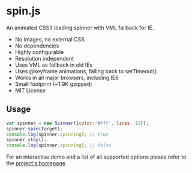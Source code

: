 # spin.js

An animated CSS3 loading spinner with VML fallback for IE.

 * No images, no external CSS
 * No dependencies
 * Highly configurable
 * Resolution independent
 * Uses VML as fallback in old IEs
 * Uses @keyframe animations, falling back to setTimeout()
 * Works in all major browsers, including IE6
 * Small footprint (~1.9K gzipped)
 * MIT License

## Usage

```javascript
var spinner = new Spinner({color:'#fff', lines: 12});
spinner.spin(target);
console.log(spinner.spinning); // true
spinner.stop();
console.log(spinner.spinning); // false
```

For an interactive demo and a list of all supported options please refer to the [project's homepage](http://fgnass.github.com/spin.js).
